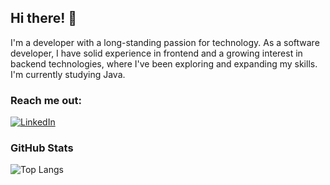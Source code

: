 ## Hi there! 👋

I'm a developer with a long-standing passion for technology. As a software developer, I have solid experience in frontend and a growing interest in backend technologies, where I've been exploring and expanding my skills.
I'm currently studying Java.

### Reach me out:

[![LinkedIn](https://img.shields.io/badge/-LinkedIn-000?style=for-the-badge&logo=linkedin&logoColor=138d75&color:FFF)](https://www.linkedin.com/in/eduardo-ribeiro-07778a1a7/)

### GitHub Stats

![Top Langs](https://github-readme-stats-git-masterrstaa-rickstaa.vercel.app/api/top-langs/?username=Eduardorib&layout=compact&bg_color=000&border_color=138d75&title_color=138d75&text_color=FFF)
